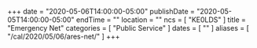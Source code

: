 +++
date = "2020-05-06T14:00:00-05:00"
publishDate = "2020-05-05T14:00:00-05:00"
endTime = ""
location = ""
ncs = [ "KE0LDS" ]
title = "Emergency Net"
categories = [ "Public Service" ]
dates = [ "" ]
aliases = [ "/cal/2020/05/06/ares-net/" ]
+++
